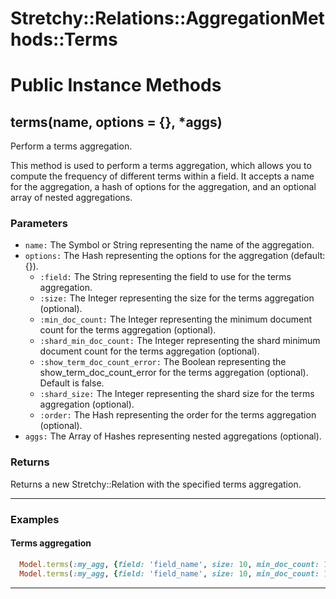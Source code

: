 # Stretchy::Relations::AggregationMethods::Terms [](#module-Stretchy::Relations::AggregationMethods::Terms) [](#top)

    

# Public Instance Methods

      
## terms(name, options = {}, *aggs) [](#method-i-terms)
         
Perform a terms aggregation.

This method is used to perform a terms aggregation, which allows you to compute the frequency of different terms within a field. It accepts a name for the aggregation, a hash of options for the aggregation, and an optional array of nested aggregations.

### Parameters

- `name:` The Symbol or String representing the name of the aggregation.
- `options:` The Hash representing the options for the aggregation (default: {}).
    - `:field:` The String representing the field to use for the terms aggregation.
    - `:size:` The Integer representing the size for the terms aggregation (optional).
    - `:min_doc_count:` The Integer representing the minimum document count for the terms aggregation (optional).
    - `:shard_min_doc_count:` The Integer representing the shard minimum document count for the terms aggregation (optional).
    - `:show_term_doc_count_error:` The Boolean representing the show_term_doc_count_error for the terms aggregation (optional). Default is false.
    - `:shard_size:` The Integer representing the shard size for the terms aggregation (optional).
    - `:order:` The Hash representing the order for the terms aggregation (optional).
- `aggs:` The Array of Hashes representing nested aggregations (optional).

### Returns
Returns a new Stretchy::Relation with the specified terms aggregation.

---

### Examples

#### Terms aggregation

```ruby
  Model.terms(:my_agg, {field: 'field_name', size: 10, min_doc_count: 1, shard_size: 100})
  Model.terms(:my_agg, {field: 'field_name', size: 10, min_doc_count: 1, shard_size: 100}, aggs: {...})
```  
        
---

